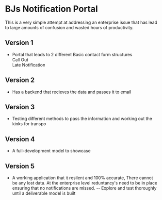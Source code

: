 # BJs Notification Portal
This is a very simple attempt at addressing an enterprise issue that has lead to large amounts of confusion and wasted hours of productivity.<br>
## Version 1
- Portal that leads to 2 different Basic contact form structures
<br>Call Out<br>Late Notification

## Version 2
- Has a backend that recieves the data and passes it to email

## Version 3
- Testing different methods to pass the information and working out the kinks for transpo

## Version 4
- A full-development model to showcase

## Version 5
- A working application that it resilent and 100% accurate, There cannot be any lost data. At the enterprise level reduntancy's need to be in place ensuring that no notifications are missed.
-- Explore and test thoroughly until a deliverable model is built 
